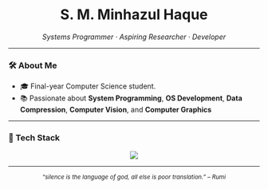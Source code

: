 <!-- Header -->
<h1 align="center">S. M. Minhazul Haque</h1>
<p align="center">
  <i>Systems Programmer · Aspiring Researcher · Developer</i>
</p>

---

### 🛠 About Me
- 🎓 Final-year Computer Science student.<!-- aiming for a PhD in **Systems + ML research** -->
- 📚 Passionate about **System Programming**, **OS Development**, **Data Compression**, **Computer Vision**, and **Computer Graphics**

---
<!---
### 📊 Development Stats
<p align="center">
  <img src="https://github-readme-stats.vercel.app/api?username=minhaz5000&show_icons=true&theme=transparent" alt="GitHub Stats" height="150"/>
  <img src="https://github-readme-streak-stats.herokuapp.com/?user=minhaz5000&theme=transparent" alt="Streak Stats" height="150"/>
</p>

-->

### 🧰 Tech Stack
<p align="center">
  <img src="https://skillicons.dev/icons?i=linux,neovim,c,cpp,rust,python,java,cmake,git,github,opengl" />
</p>

---

<p align="center">
  <sub><i>“silence is the language of god, all else is poor translation.” – Rumi</i></sub>
</p>
